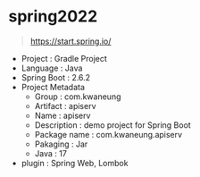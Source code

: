 # spring2022
> https://start.spring.io/

- Project : Gradle Project
- Language : Java
- Spring Boot : 2.6.2
- Project Metadata
  - Group : com.kwaneung
  - Artifact : apiserv
  - Name : apiserv
  - Description : demo project for Spring Boot
  - Package name : com.kwaneung.apiserv
  - Pakaging : Jar
  - Java : 17
- plugin : Spring Web, Lombok
